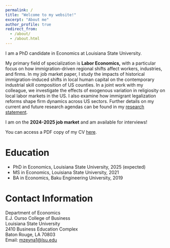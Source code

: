 ```yaml
---
permalink: /
title: "Welcome to my website!"
excerpt: "About me"
author_profile: true
redirect_from: 
  - /about/
  - /about.html
---
```


I am a PhD candidate in Economics at Louisiana State University. 

My primary field of specialization is **Labor Economics,** with a particular focus on how immigration-driven regional shifts affect workers, industries, and firms. In my job market paper, I study the impacts of historical immigration-induced shifts in local human capital on the contemporary industrial skill composition of US counties. In a joint work with my colleague, we investigate the effects of exogenous variation in religiosity on local labor markets in the US. I also examine how immigrant legalization reforms shape firm dynamics across US sectors. Further details on my current and future research agendas can be found in my [research statement](/files/Murad_Zeynalli_Research_Statement.pdf).

I am on the **2024-2025 job market** and am available for interviews!

You can access a PDF copy of my CV [here](/files/Murad_Zeynalli_CV.pdf).

Education
======
* PhD in Economics, Louisiana State University, 2025 (expected)
* MS in Economics, Louisiana State University, 2021
* BA in Economics, Baku Engineering University, 2019

Contact Information
======

Department of Economics  
E.J. Ourso College of Business  
Louisiana State University  
2410 Business Education Complex  
Baton Rouge, LA 70803  
Email: [mzeyna1@lsu.edu](mailto:mzeyna1@lsu.edu)
